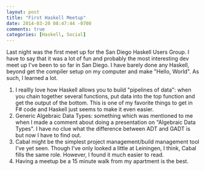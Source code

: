 ```yaml
---
layout: post
title: "First Haskell Meetup"
date: 2014-03-20 08:47:44 -0700
comments: true
categories: [Haskell, Social]
---
```

Last night was the first meet up for the San Diego Haskell Users Group.  I have to say that it was a lot of fun and probably the most interesting dev meet up I've been to so far in San Diego.  I have barely done any Haskell, beyond get the compiler setup on my computer and make "Hello, World".  As such, I learned a lot.

1. I reallly love how Haskell allows you to build "pipelines of data":  when you chain together several functions, put data into the top function and get the output of the bottom.  This is one of my favorite things to get in F# code and Haskell just seems to make it even easier.
1. Generic Algebraic Data Types:  something which was mentioned to me when I made a comment about doing a presentation on "Algebraic Data Types".  I have no clue what the difference between ADT and GADT is but now I have to find out.
1. Cabal might be the simplest project management/build management tool I've yet seen.  Though I've only looked a little at Leiningen, I think, Cabal fills the same role.  However, I found it much easier to read.
1.  Having a meetup be a 15 minute walk from my apartment is the best.